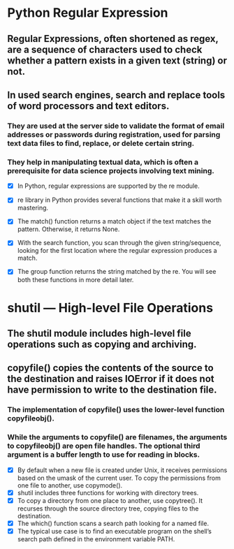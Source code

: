 # Python Regular Expression
##  Regular Expressions, often shortened as regex, are a sequence of characters used to check whether a pattern exists in a given text (string) or not.
##  In  used search engines, search and replace tools of word processors and text editors.
### They are used at the server side to validate the format of email addresses or passwords during registration, used for parsing text data files to find, replace, or delete certain string.
### They help in manipulating textual data, which is often a prerequisite for data science projects involving text mining.
- [x] In Python, regular expressions are supported by the re module.  
- [x]  re library in Python provides several functions that make it a skill worth mastering.
- [x]  The match() function returns a match object if the text matches the pattern. Otherwise, it returns None.
- [x]  With the search function, you scan through the given string/sequence, looking for the first location where the regular expression produces a match.
- [x]  The group function returns the string matched by the re. You will see both these functions in more detail later.


# shutil — High-level File Operations
## The shutil module includes high-level file operations such as copying and archiving.
## copyfile() copies the contents of the source to the destination and raises IOError if it does not have permission to write to the destination file.
### The implementation of copyfile() uses the lower-level function copyfileobj().
###  While the arguments to copyfile() are filenames, the arguments to copyfileobj() are open file handles. The optional third argument is a buffer length to use for reading in blocks.
- [x]  By default when a new file is created under Unix, it receives permissions based on the umask of the current user. To copy the permissions from one file to another, use copymode().
- [x]  shutil includes three functions for working with directory trees. 
- [x]  To copy a directory from one place to another, use copytree(). It recurses through the source directory tree, copying files to the destination. 
- [x]  The which() function scans a search path looking for a named file. 
- [x]  The typical use case is to find an executable program on the shell’s search path defined in the environment variable PATH.